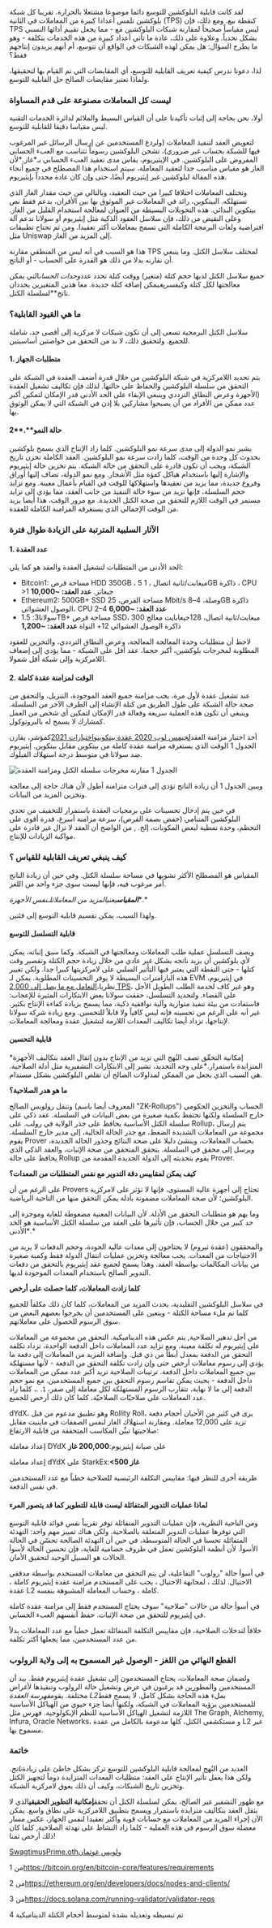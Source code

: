لقد كانت قابلية البلوكشين للتوسع دائما موضوعا مشتعلا بالحرارة. تقريبا كل شبكة بلوكشين تلمس أعدادا كبيرة من المعاملات في الثانية (TPS) كنقطة بيع. ومع ذلك، فإن TPS ليس مقياساً صحيحاً لمقارنة شبكات البلوكشين مع - مما يجعل تقييم أدائها النسبي يشكل تحدياً. وعلاوة على ذلك، عادة ما تأتي أعداد كبيرة من هذه الخدمات بتكلفة - وهو ما يطرح السؤال: هل يمكن لهذه الشبكات في الواقع أن تتوسع، أم أنهم يزيدون إنتاجهم فقط؟

لذا، دعونا ندرس كيفية تعريف القابلية للتوسع، أي المقايضات التي تم القيام بها لتحقيقها، ولماذا تعتبر مقايضات الصالح حل القابلية للتوسع.

### ليست كل المعاملات مصنوعة على قدم المساواة

أولا، نحن بحاجة إلى إثبات تأكيدنا على أن القياس البسيط والملائم لدائرة الخدمات التقنية ليس مقياسا دقيقا للقابلية للتوسع.

لتعويض العقد لتنفيذ المعاملات (ولردع المستخدمين عن إرسال الرسائل غير المرغوب فيها للشبكة بحساب غير ضروري)، تشحن البلوكشين رسوماً تتناسب مع العبء الحسابي المفروض على البلوكشين. في الإيثيريوم، يقاس مدى تعقيد العبء الحسابي بـ*غاز.*لأن الغاز هو مقياس مناسب جدا لتعقيد المعاملة، سيتم استخدام هذا المصطلح في جميع أنحاء هذه المقالة لبلوكشين غير إيثيريوم أيضًا، حتى وإن كان عادة محدداً بإيثيريوم.

وتختلف المعاملات اختلافا كبيرا من حيث التعقيد، وبالتالي من حيث مقدار الغاز الذي تستهلكه. البيتكوين، رائد في المعاملات غير الموثوق بها بين الأقران، يدعم فقط نص بيتكوين البدائي. هذه التحويلات البسيطة من العنوان لمعالجة استخدام القليل من الغاز. وعلى النقيض من ذلك، فإن سلاسل العقود الذكية مثل إيثيريوم أو سولانا تدعم آلة افتراضية ولغات البرمجة الكاملة التي تسمح بمعاملات أكثر تعقيدا. ومن ثم تحتاج تطبيقات مثل Uniswap إلى المزيد من الغاز.

هذا هو السبب في أنه ليس من المنطقي مقارنة TPS لمختلف سلاسل الكتل. وما ينبغي أن نقارنه بدلا من ذلك هو القدرة على الحساب - أو الناتج.

جميع سلاسل الكتل لديها حجم كتلة (متغير) ووقت كتلة تحدد عدد*وحدات الحساب*التي يمكن معالجتها لكل كتلة وكيف*سريع*يمكن إضافة كتلة جديدة. معا هذين المتغيرين يحددان ناتج**لسلسلة الكتل.

### ما هي القيود القابلية؟

سلاسل الكتل البرمجية تسعى إلى أن تكون شبكات لا مركزية إلى أقصى حد، شاملة للجميع. ولتحقيق ذلك، لا بد من التحقق من خواصتين أساسيتين.

#### **1. متطلبات الجهاز**

يتم تحديد اللامركزية في شبكة البلوكشين من خلال قدرة أضعف العقدة في الشبكة على التحقق من سلسلة البلوكشين والحفاظ على حالتها. لذلك فإن تكاليف تشغيل العقدة (الأجهزة وعرض النطاق الترددي وينبغي الإبقاء على الحد الأدنى قدر الإمكان لتمكين أكبر عدد ممكن من الأفراد من أن يصبحوا مشاركين بلا إذن في الشبكة التي لا يمكن الوثوق بها.

#### 2**.**حالة النمو

يشير نمو الدولة إلى مدى سرعة نمو البلوكشين. كلما زاد الإنتاج الذي يسمح بلوكشين بحدوث كل وحدة من الوقت، كلما زادت سرعة نمو البلوكشين. العقد الكاملة تخزن تاريخ الشبكة، ويجب أن تكون قادرة على التحقق من حالة الشبكة. يتم تخزين حالة إيثيريوم والإشارة إليها باستخدام هياكل كفؤة مثل الأشجار. ومع نمو الدولة، تضاف إليها أوراق وفروع جديدة، مما يزيد من تعقيدها واستهلاكها للوقت في القيام بأعمال معينة. ومع تزايد حجم السلسلة، فإنها تزيد من سوء حالة التنفيذ من جانب العقد، مما يؤدي إلى تزايد مستمر في الوقت اللازم للتحقق من صحة الكتل الجديدة. مع مرور الوقت، هذا أيضا يزيد من الوقت الإجمالي الذي يستغرقه المزامنة الكاملة للعقدة.

### الآثار السلبية المترتبة على الزيادة طوال فترة

#### 1. عدد العقدة

الحد الأدنى من المتطلبات لتشغيل العقدة والعقد هو كما يلي:

* Bitcoin1: مساحة قرص HDD 350GB ، 5 ميغابت/ثانية اتصال ، 1GB ذاكرة ، CPU >1 جيغاتز. **عدد العقد: ~10,000**
* Ethereum2: 500GB+ SSD مساحة القرص، 25 Mbit/s وصلة، 4–8GB ذاكرة الوصول العشوائي، CPU 2–4 **عدد العقد: ~6,000**
* سولانا3: 1.5TB+ مساحة قرص SSD، 300 ميغابت/ثانية اتصال، 128جيغابايت معالج ذاكرة الوصول العشوائي 12+ النواة **عدد العقد: ~1,200**

لاحظ أن متطلبات وحدة المعالجة المعالجة، وعرض النطاق الترددي، والتخزين للعقود المطلوبة لمخرجات بلوكشين، أكبر حجما، عقد أقل على الشبكة - مما يؤدي إلى إضعاف اللامركزية وإلى شبكة أقل شمولا.

#### 2. الوقت لمزامنة عقدة كاملة

عند تشغيل عقدة لأول مرة، يجب مزامنة جميع العقد الموجودة، التنزيل، والتحقق من صحة حالة الشبكة على طول الطريق من كتلة الإنشاء إلى الطرف الآخر من السلسلة. وينبغي أن تكون هذه العملية سريعة وفعالة قدر الإمكان لتمكين أي شخص من العمل كمشارك لا يسمح له بالبروتوكول.

أخذ اختبار مزامنة العقد[لجيمس لوب 2020 عقدة بيتكوين](https://blog.lopp.net/2020-bitcoin-node-performance-tests/)و[اختبارات 2021](https://blog.lopp.net/2021-altcoin-node-sync-tests/)كمؤشر، يقارن الجدول 1 الوقت الذي يستغرقه مزامنة عقدة كاملة من بيتكوين مقابل بيتكوين. إيثيريوم ضد سولانا في متوسط درجة استهلاك الفيلوك.

![الجدول 1 مقارنة مخرجات سلسلة الكتل ومزامنة العقدة](/assets/1_gmpi_1c9zipoc-znrh7b5q.png "الجدول 1 مقارنة مخرجات سلسلة الكتل ومزامنة العقدة")

ويبين الجدول 1 أن زيادة الناتج تؤدي إلى فترات متزامنة أطول لأن هناك حاجة إلى معالجة وتخزين المزيد من البيانات.

في حين يتم إدخال تحسينات على برمجيات العقدة باستمرار للتخفيف من تحدي البلوكشين المتنامي (خفض بصمة القرص)، سرعة مزامنة أسرع، قدرة أقوى على التحطم، وحدة نمطية لبعض المكونات، إلخ. , من الواضح أن العقد لا تزال غير قادرة على مواكبة الزيادات للإنتاج.

### كيف ينبغي تعريف القابلية للقياس ؟

المقياس هو المصطلح الأكثر تشويها في مساحة سلسلة الكتل. وفي حين أن زيادة الناتج أمر مرغوب فيه، فإنها ليست سوى جزء واحد من اللغز.

***المقياس**يعني**المزيد من المعاملات**لـ**نفس الأجهزة**.*

ولهذا السبب، يمكن تقسيم قابلية التوسع إلى فئتين.

#### قابلية التسلسل للتوسع

ويصف التسلسل عملية طلب المعاملات ومعالجتها في الشبكة. وكما سبق إثباته، يمكن لأي بلوكشين أن يزيد ناتجه بشكل غير عادي من خلال زيادة حجم الكتلة وتقصير وقت كتلها - حتى النقطة التي يعتبر فيها التأثير السلبي على لامركزيتها كبيرا جدا. ولكن تغيير هذه البارامترات البسيطة لا يوفر التحسينات المطلوبة. يمكن لـ EVM في إيثيريوم، نظريا،[التعامل مع ما يصل إلى 2,000 TPS](https://twitter.com/dankrad/status/1459607325854121989)، وهو غير كاف لخدمة الطلب الطويل الأجل على الفضاء. ولتحديد التسلسل، حققت سولانا بعض الابتكارات المثيرة للإعجاب: فاستفادت من بيئة تنفيذ متوازية وآلية توافقية ذكية، مما يسمح بزيادة كفاءة الإنتاج بكثير. غير أنه على الرغم من تحسينه فإنه ليس كافياً ولا قابلاً للتحسين. ومع زيادة شركة سولانا لإنتاجها، تزداد أيضا تكاليف المعدات اللازمة لتشغيل عقدة ومعالجة المعاملات.

#### قابلية التحسين

*إمكانية التحقّق تصف النُهج التي تزيد من الإنتاج بدون إثقال العقد بتكاليف الأجهزة المتزايدة باستمرار.*على وجه التحديد، تشير إلى الابتكارات التشفيرية مثل أدلة الصلاحية. هي السبب الذي يجعل من الممكن لمداولات الصالح أن تقلص البلوكشين بشكل مستدام.

**ما هو هدر الصلاحية؟**

وتنقل رولوبس الصالح (المعروف أيضا باسم "ZK-Rollups") الحساب والتخزين الحكومي خارج السلسلة ولكنها تحتفظ بكمية صغيرة من بعض البيانات في السلسلة. عقد ذكي على سلسلة الكتل الأساسية يحافظ على جذر الولاية في رولب. على Rollup، يتم إرسال مجموعة من المعاملات الشديدة الضغط، مع جذر الحالة الحالية، إلى مدير خارج السلسلة. يقوم Prover بحساب المعاملات، وينشئ دليلا على صحة النتائج وجذور الحالة الجديدة، ويرسل إلى محقق في السلسلة. يتحقق المتحقق من صحة الإثبات، والعقد الذكي الذي يحافظ على حالة Rollup يقوم بتحديثه إلى الدولة الجديدة المقدمة من Prover.

**كيف يمكن لمقاييس دقة التدوير مع نفس المتطلبات من المعدات؟**

على الرغم من أن Provers تحتاج إلى أجهزة عالية المستوى، فإنها لا تؤثر على لامركزية البلوكشين؛ لأن صحة المعاملات مضمونة بأدلة يمكن التحقق منها من الناحية الرياضية.

وما يهم هو متطلبات التحقق من الأدلة. لأن البيانات المعنية مضغوطة للغاية وموجزة إلى حد كبير من خلال الحساب، فإن تأثيرها على العقد من سلسلة الكتل الأساسية هو الحد الأدنى*.*

والمحققون (عقدة ثيروم) لا يحتاجون إلى معدات عالية الجودة، وحجم الدفعات لا يزيد من الاحتياجات من المعدات. يجب معالجة وتخزين عمليات انتقال الدولة فقط وكمية صغيرة من بيانات المكالمات بواسطة العقد. وهذا يسمح لجميع عقد إيثيريوم بالتحقق من دفعات التدوير الصالح باستخدام المعدات الموجودة لديها.

**كلما زادت المعاملات، كلما حصلت على أرخص**

في سلاسل البلوكشين التقليدية، يحدث المزيد من المعاملات، كلما كان ذلك مكلفاً للجميع كلما تم ملء مساحة الكتلة - ويتعين على المستخدمين أن يخرجوا بعضهم البعض من سوق الرسوم للحصول على معاملاتهم.

من أجل تدهير الصلاحية, يتم عكس هذه الديناميكية. التحقق من مجموعة من المعاملات على إيثيريوم له تكلفة معينة. ومع تزايد عدد المعاملات داخل الدفعة الواحدة، تزداد تكلفة التحقق من الدفعة بمعدل أبطأ من ذي قبل. وإضافة المزيد من المعاملات إلى دفعة ما يؤدي إلى رسوم معاملات أرخص حتى وإن زادت تكلفة التحقق من الدفعة - لأنها مستهلكة بين جميع المعاملات داخل الدفعة. ترتيبات الصلاحية تريد أكبر عدد ممكن من المعاملات داخل الدفعة - بحيث يمكن تقاسم رسوم التحقق بين جميع المستخدمين. مع نمو حجم الدفعة إلى ما لا نهاية، تتقارب الرسوم المستهلكة لكل معاملة إلى صفر، `1`. .، كلما زاد عدد المعاملات على صلاحيّات الصلاحيّة، كلما كان ذلك أرخص للجميع.

dYdX، وهو تطبيق مدعوم من قبل Rollity Roll، يرى في كثير من الأحيان أحجام دفعة تزيد على 12,000 معاملة. ومقارنة استهلاك الغاز لنفس الصفقات في ماينيت مقابل صلاحيتها تبيِّن المكاسب المتحققة من قابلية الارتفاع:

إعداد معاملة DYdX على صيانة إيثيريوم:**200,000 غاز**

إعداد معاملة dYdX على StarkEx:**<500 غاز**

طريقة أخرى للنظر فيها: مقاييس التكلفة الرئيسية للصلاحية خطياً مع عدد المستخدمين في نفس الدفعة.

#### لماذا عمليات التدوير المتفائلة ليست قابلة للتطوير كما قد يتصور المرء

ومن الناحية النظرية، فإن عمليات التدوير المتفائلة توفر تقريباً نفس فوائد قابلية التوسع التي توفرها عمليات التدوير المتعلقة بالصلاحية. ولكن هناك تمييز مهم واحد: التهدئة المتفائلة تحسنا في الحالة المتوسطة، في حين أن التهدئة الصالحة تحسّن في الحالة الأسوأ. لأن أنظمة البلوكشين تعمل في ظروف خصامية للغاية، فإن تحسين الحالة لأسوأ الحالات هو السبيل الوحيد لتحقيق الأمان.

في أسوأ حالة "رولوب" التفاعلية، لن يتم التحقق من معاملات المستخدم بواسطة مدققي الاحتيال. لذلك ، لمجابهة الاحتيال ، يجب على المستخدم مزامنة عقدة إيثيريوم كاملة ، عقدة L2 كاملة ، وحساب المعاملة المشبوهة بنفسه.

في أسوأ حالة من حالات "صلاحية" سوف يحتاج المستخدم فقط إلى مزامنة عقدة كاملة في إيثيريوم للتحقق من صحة الإثبات. حفظ أنفسهم العبء الحسابي.

خلافاً لتدخلات الصلاحية، فإن مقاييس التكلفة المتفائلة تعمل خطياً مع عدد المعاملات بدلاً من عدد المستخدمين، مما يجعلها أكثر تكلفة.

### القطع النهائي من اللغز - الوصول غير المسموح به إلى ولاية الرولوب

ولضمان صحة المعاملات، يحتاج المستخدمون إلى تشغيل عقدة إيثيريوم فقط. بيد أن المستخدمين والمطورين قد يرغبون في عرض وتشغيل حالة الرولوب وتنفيذها لأغراض مختلفة. يقوم*فهرسة العقدة L2*بملء هذه الحاجة بشكل كامل. لا يسمح فقط للمستخدمين برؤية المعاملات في الشبكة، ولكنها أيضا جزء حيوي من الهياكل الأساسية اللازمة لتشغيل الهياكل الأساسية للنظم الإيكولوجية. فهرس مثل The Graph, Alchemy, Infura, Oracle Networks، و مستكشفي الكتل، كلها مدعومة بالكامل من عقدة L2 غير مسموح بها.

### خاتمة

العديد من النُهج لمعالجة قابلية البلوكشين للتوسع تركز بشكل خاطئ على زيادة*ناتج*. ولكن هذا يغفل تأثير الإنتاج على العقد: متطلبات المعدات المتزايدة دوماً لتجهيز الكتل وتخزين تاريخ الشبكات، وكيف أن ذلك يعوق لامركزية الشبكة.

مع ظهور التشفير غير الصالح، يمكن لسلسلة الكتل أن تحقق**إمكانية التطوير الحقيقي**الذي لا يثقل العقد بتكاليف متزايدة باستمرار ويسمح بتطبيق اللامركزية على نطاق واسع. يمكن الآن إجراء المزيد من المعاملات مع حسابات قوية وأكثر تعقيدا لنفس الجهاز، عكس مسار معضلة سوق الرسوم في هذه العملية - كلما زاد النشاط على تهدئة الصلاحية, كلما كان ذلك أرخص ثمنا!

[SwagtimusPrime.oth](https://twitter.com/SwagtimusP?t=pO0L1vGIhuC-ZgWOusQYtA&s=09)و[لويس غوثمان](https://twitter.com/GuthL)

1 من<https://bitcoin.org/en/bitcoin-core/features/requirements>

2 من<https://ethereum.org/en/developers/docs/nodes-and-clients/>

3 من<https://docs.solana.com/running-validator/validator-reqs>

4 تم تبسيطه وتعديله بشدة لمتوسط أحجام الكتلة الديناميكية